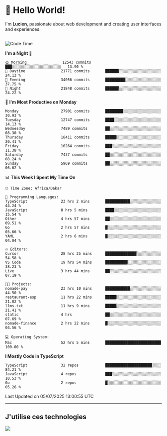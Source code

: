 # 👋 Hello World!

I'm **Lucien**, passionate about web development and creating user interfaces and experiences.

##

<!--START_SECTION:waka-->
![Code Time](http://img.shields.io/badge/Code%20Time-3%2C323%20hrs%2016%20mins-blue)

**I'm a Night 🦉** 

```text
🌞 Morning                12543 commits       ███░░░░░░░░░░░░░░░░░░░░░░   13.90 % 
🌆 Daytime                21771 commits       ██████░░░░░░░░░░░░░░░░░░░   24.13 % 
🌃 Evening                34056 commits       █████████░░░░░░░░░░░░░░░░   37.75 % 
🌙 Night                  21848 commits       ██████░░░░░░░░░░░░░░░░░░░   24.22 % 
```
📅 **I'm Most Productive on Monday** 

```text
Monday                   27901 commits       ████████░░░░░░░░░░░░░░░░░   30.93 % 
Tuesday                  12747 commits       ████░░░░░░░░░░░░░░░░░░░░░   14.13 % 
Wednesday                7489 commits        ██░░░░░░░░░░░░░░░░░░░░░░░   08.30 % 
Thursday                 18411 commits       █████░░░░░░░░░░░░░░░░░░░░   20.41 % 
Friday                   10264 commits       ███░░░░░░░░░░░░░░░░░░░░░░   11.38 % 
Saturday                 7437 commits        ██░░░░░░░░░░░░░░░░░░░░░░░   08.24 % 
Sunday                   5969 commits        ██░░░░░░░░░░░░░░░░░░░░░░░   06.62 % 
```


📊 **This Week I Spent My Time On** 

```text
🕑︎ Time Zone: Africa/Dakar

💬 Programming Languages: 
TypeScript               23 hrs 2 mins       ███████████░░░░░░░░░░░░░░   44.24 % 
JavaScript               8 hrs 5 mins        ████░░░░░░░░░░░░░░░░░░░░░   15.54 % 
Other                    4 hrs 57 mins       ██░░░░░░░░░░░░░░░░░░░░░░░   09.51 % 
Go                       2 hrs 57 mins       █░░░░░░░░░░░░░░░░░░░░░░░░   05.66 % 
YAML                     2 hrs 6 mins        █░░░░░░░░░░░░░░░░░░░░░░░░   04.04 % 

🔥 Editors: 
Cursor                   28 hrs 25 mins      ██████████████░░░░░░░░░░░   54.58 % 
VS Code                  19 hrs 54 mins      ██████████░░░░░░░░░░░░░░░   38.23 % 
Live                     3 hrs 44 mins       ██░░░░░░░░░░░░░░░░░░░░░░░   07.19 % 

🐱‍💻 Projects: 
nomade-pay               23 hrs 10 mins      ███████████░░░░░░░░░░░░░░   44.50 % 
restaurant-esp           11 hrs 22 mins      █████░░░░░░░░░░░░░░░░░░░░   21.82 % 
llms.txt                 11 hrs 9 mins       █████░░░░░░░░░░░░░░░░░░░░   21.41 % 
static                   4 hrs               ██░░░░░░░░░░░░░░░░░░░░░░░   07.69 % 
nomade-finance           2 hrs 22 mins       █░░░░░░░░░░░░░░░░░░░░░░░░   04.56 % 

💻 Operating System: 
Mac                      52 hrs 5 mins       █████████████████████████   100.00 % 
```

**I Mostly Code in TypeScript** 

```text
TypeScript               32 repos            █████████████████████░░░░   84.21 % 
JavaScript               4 repos             ███░░░░░░░░░░░░░░░░░░░░░░   10.53 % 
Go                       2 repos             █░░░░░░░░░░░░░░░░░░░░░░░░   05.26 % 
```




 Last Updated on 05/07/2025 13:00:55 UTC
<!--END_SECTION:waka-->
---

## J'utilise ces technologies

<p align="left">
  <a href="https://skillicons.dev">
    <img src="https://skillicons.dev/icons?i=ts,js,go,ruby,css,scss,tailwind,react,vite,nextjs,docker,figma,ableton" />
  </a>
</p>

